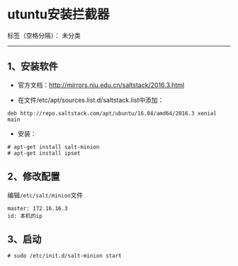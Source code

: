 ﻿# utuntu安装拦截器

标签（空格分隔）： 未分类

---

## 1、安装软件
- 官方文档：http://mirrors.nju.edu.cn/saltstack/2016.3.html

- 在文件/etc/apt/sources.list.d/saltstack.list中添加：
```
deb http://repo.saltstack.com/apt/ubuntu/16.04/amd64/2016.3 xenial main
```
- 安装：
```
# apt-get install salt-minion
# apt-get install ipset
```
## 2、修改配置
编辑`/etc/salt/minion`文件
```
master: 172.16.16.3
id: 本机的ip
```

## 3、启动
```
# sudo /etc/init.d/salt-minion start
```



